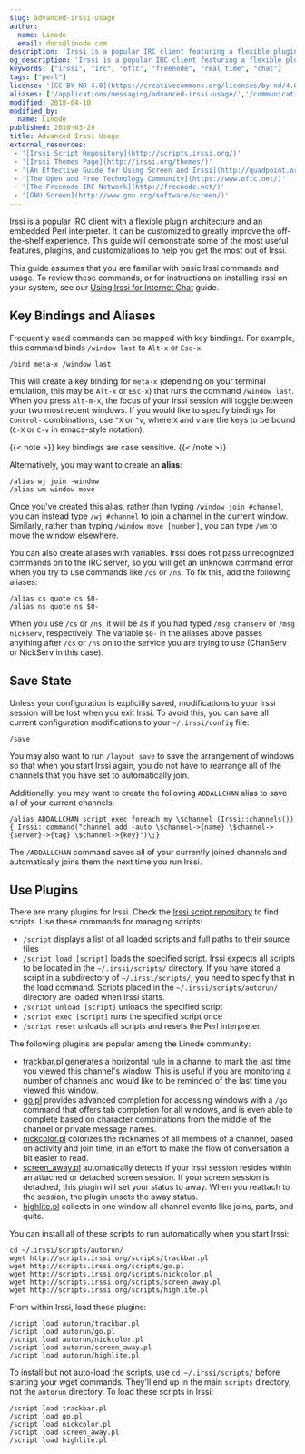 ```yaml
---
slug: advanced-irssi-usage
author:
  name: Linode
  email: docs@linode.com
description: 'Irssi is a popular IRC client featuring a flexible plugin architecture and embedded Perl interpeter. Here''s how to use it.'
og_description: 'Irssi is a popular IRC client featuring a flexible plugin architecture and embedded Perl interpeter. Here''s how to use it.'
keywords: ["irssi", "irc", "oftc", "freenode", "real time", "chat"]
tags: ["perl"]
license: '[CC BY-ND 4.0](https://creativecommons.org/licenses/by-nd/4.0)'
aliases: ['/applications/messaging/advanced-irssi-usage/','/communications/irc/advanced-irssi/']
modified: 2018-04-10
modified_by:
  name: Linode
published: 2010-03-29
title: Advanced Irssi Usage
external_resources:
 - '[Irssi Script Repository](http://scripts.irssi.org/)'
 - '[Irssi Themes Page](http://irssi.org/themes/)'
 - '[An Effective Guide for Using Screen and Irssi](http://quadpoint.org/articles/irssi)'
 - '[The Open and Free Technology Community](https://www.oftc.net/)'
 - '[The Freenode IRC Network](http://freenode.net/)'
 - '[GNU Screen](http://www.gnu.org/software/screen/)'
---
```


Irssi is a popular IRC client with a flexible plugin architecture and an embedded Perl interpreter. It can be customized to greatly improve the off-the-shelf experience. This guide will demonstrate some of the most useful features, plugins, and customizations to help you get the most out of Irssi.

This guide assumes that you are familiar with basic Irssi commands and usage. To review these commands, or for instructions on installing Irssi on your system, see our [Using Irssi for Internet Chat](/docs/applications/messaging/using-irssi-for-internet-relay-chat/) guide.

## Key Bindings and Aliases

Frequently used commands can be mapped with key bindings. For example, this command binds `/window last` to `Alt-x` or `Esc-x`:

    /bind meta-x /window last

This will create a key binding for `meta-x` (depending on your terminal emulation, this may be `Alt-x` or `Esc-x`) that runs the command `/window last`. When you press `Alt-m-x`, the focus of your Irssi session will toggle between your two most recent windows. If you would like to specify bindings for `Control-` combinations, use `^X` or `^v`, where `X` and `v` are the keys to be bound (`C-X` or `C-v` in emacs-style notation).

{{< note >}}
key bindings are case sensitive.
{{< /note >}}

Alternatively, you may want to create an **alias**:

    /alias wj join -window
    /alias wm window move

Once you've created this alias, rather than typing `/window join #channel`, you can instead type `/wj #channel` to join a channel in the current window. Similarly, rather than typing `/window move [number]`, you can type `/wm` to move the window elsewhere.

You can also create aliases with variables. Irssi does not pass unrecognized commands on to the IRC server, so you will get an unknown command error when you try to use commands like `/cs` or `/ns`. To fix this, add the following aliases:

    /alias cs quote cs $0-
    /alias ns quote ns $0-

When you use `/cs` or `/ns`, it will be as if you had typed `/msg chanserv` or `/msg nickserv`, respectively. The variable `$0-` in the aliases above passes anything after `/cs` or `/ns` on to the service you are trying to use (ChanServ or NickServ in this case).

## Save State

Unless your configuration is explicitly saved, modifications to your Irssi session will be lost when you exit Irssi. To avoid this, you can save all current configuration modifications to your `~/.irssi/config` file:

    /save

You may also want to run `/layout save` to save the arrangement of windows so that when you start Irssi again, you do not have to rearrange all of the channels that you have set to automatically join.

Additionally, you may want to create the following `ADDALLCHAN` alias to save all of your current channels:

    /alias ADDALLCHAN script exec foreach my \$channel (Irssi::channels()) { Irssi::command("channel add -auto \$channel->{name} \$channel->{server}->{tag} \$channel->{key}")\;}

The `/ADDALLCHAN` command saves all of your currently joined channels and automatically joins them the next time you run Irssi.

## Use Plugins

There are many plugins for Irssi. Check the [Irssi script repository](http://scripts.irssi.org/) to find scripts. Use these commands for managing scripts:

-   `/script` displays a list of all loaded scripts and full paths to their source files
-   `/script load [script]` loads the specified script. Irssi expects all scripts to be located in the `~/.irssi/scripts/` directory. If you have stored a script in a subdirectory of `~/.irssi/scripts/`, you need to specify that in the load command. Scripts placed in the `~/.irssi/scripts/autorun/` directory are loaded when Irssi starts.
-   `/script unload [script]` unloads the specified script
-   `/script exec [script]` runs the specified script once
-   `/script reset` unloads all scripts and resets the Perl interpreter.

The following plugins are popular among the Linode community:

-   [trackbar.pl](http://scripts.irssi.org/scripts/trackbar.pl) generates a horizontal rule in a channel to mark the last time you viewed this channel's window. This is useful if you are monitoring a number of channels and would like to be reminded of the last time you viewed this window.
-   [go.pl](http://scripts.irssi.org/scripts/go.pl) provides advanced completion for accessing windows with a `/go` command that offers tab completion for all windows, and is even able to complete based on character combinations from the middle of the channel or private message names.
-   [nickcolor.pl](http://scripts.irssi.org/scripts/nickcolor.pl) colorizes the nicknames of all members of a channel, based on activity and join time, in an effort to make the flow of conversation a bit easier to read.
-   [screen_away.pl](http://scripts.irssi.org/scripts/screen_away.pl) automatically detects if your Irssi session resides within an attached or detached screen session. If your screen session is detached, this plugin will set your status to away. When you reattach to the session, the plugin unsets the away status.
-   [highlite.pl](http://scripts.irssi.org/scripts/highlite.pl) collects in one window all channel events like joins, parts, and quits.

You can install all of these scripts to run automatically when you start Irssi:

    cd ~/.irssi/scripts/autorun/
    wget http://scripts.irssi.org/scripts/trackbar.pl
    wget http://scripts.irssi.org/scripts/go.pl
    wget http://scripts.irssi.org/scripts/nickcolor.pl
    wget http://scripts.irssi.org/scripts/screen_away.pl
    wget http://scripts.irssi.org/scripts/highlite.pl

From within Irssi, load these plugins:

    /script load autorun/trackbar.pl
    /script load autorun/go.pl
    /script load autorun/nickcolor.pl
    /script load autorun/screen_away.pl
    /script load autorun/highlite.pl

To install but not auto-load the scripts, use `cd ~/.irssi/scripts/` before starting your wget commands. They'll end up in the main `scripts` directory, not the `autorun` directory. To load these scripts in Irssi:

    /script load trackbar.pl
    /script load go.pl
    /script load nickcolor.pl
    /script load screen_away.pl
    /script load highlite.pl
